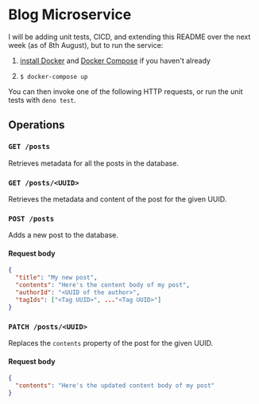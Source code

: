 # Blog Microservice

I will be adding unit tests, CICD, and extending this README over the next week (as of 8th August), but to run the service:

1. [install Docker](https://docs.docker.com/get-docker/) and [Docker Compose](https://docs.docker.com/compose/install/) if you haven't already

2. `$ docker-compose up`

You can then invoke one of the following HTTP requests, or run the unit tests with `deno test`.

## Operations

### `GET /posts`

Retrieves metadata for all the posts in the database.

### `GET /posts/<UUID>`

Retrieves the metadata and content of the post for the given UUID.

### `POST /posts`

Adds a new post to the database.

#### Request body

```json
{
  "title": "My new post",
  "contents": "Here's the content body of my post",
  "authorId": "<UUID of the author>",
  "tagIds": ["<Tag UUID>", ..."<Tag UUID>"]
}
```
### `PATCH /posts/<UUID>`

Replaces the `contents` property of the post for the given UUID.

#### Request body

```json
{
  "contents": "Here's the updated content body of my post"
}
```
